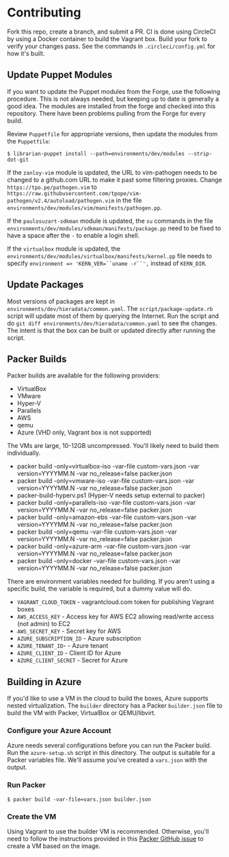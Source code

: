 # Contributing

Fork this repo, create a branch, and submit a PR. CI is done using CircleCI by using a Docker container to build the Vagrant box. Build your fork to verify your changes pass. See the commands in `.circleci/config.yml` for how it's built.

## Update Puppet Modules

If you want to update the Puppet modules from the Forge, use the following procedure. This is not always needed, but keeping up to date is generally a good idea. The modules are installed from the forge and checked into this repository. There have been problems pulling from the Forge for every build.

Review `Puppetfile` for appropriate versions, then update the modules from the `Puppetfile`:
```shell
$ librarian-puppet install --path=environments/dev/modules --strip-dot-git
```

If the `zanloy-vim` module is updated, the URL to vim-pathogen needs to be changed to a github.com URL to make it past some filtering proxies. Change `https://tpo.pe/pathogen.vim` to `https://raw.githubusercontent.com/tpope/vim-pathogen/v2.4/autoload/pathogen.vim` in the file `environments/dev/modules/vim/manifests/pathogen.pp`.

If the `paulosuzart-sdkman` module is updated, the `su` commands in the file `environments/dev/modules/sdkman/manifests/package.pp` need to be fixed to have a space after the ` - ` to enable a login shell.

If the `virtualbox` module is updated, the `environments/dev/modules/virtualbox/manifests/kernel.pp` file needs to specify `environment => 'KERN_VER=``uname -r``',` instead of `KERN_DIR`.

## Update Packages

Most versions of packages are kept in `environments/dev/hieradata/common.yaml`. The `script/package-update.rb` script will update most of them by querying the Internet. Run the script and do `git diff environments/dev/hieradata/common.yaml` to see the changes. The intent is that the box can be built or updated directly after running the script.

## Packer Builds

Packer builds are available for the following providers:

* VirtualBox
* VMware
* Hyper-V
* Parallels
* AWS
* qemu
* Azure (VHD only, Vagrant box is not supported)

The VMs are large, 10-12GB uncompressed. You'll likely need to build them individually.

* packer build -only=virtualbox-iso -var-file custom-vars.json -var version=YYYYMM.N -var no_release=false packer.json
* packer build -only=vmware-iso     -var-file custom-vars.json -var version=YYYYMM.N -var no_release=false packer.json
* packer-build-hyperv.ps1           (Hyper-V needs setup external to packer)
* packer build -only=parallels-iso  -var-file custom-vars.json -var version=YYYYMM.N -var no_release=false packer.json
* packer build -only=amazon-ebs     -var-file custom-vars.json -var version=YYYYMM.N -var no_release=false packer.json
* packer build -only=qemu           -var-file custom-vars.json -var version=YYYYMM.N -var no_release=false packer.json
* packer build -only=azure-arm      -var-file custom-vars.json -var version=YYYYMM.N -var no_release=false packer.json
* packer build -only=docker         -var-file custom-vars.json -var version=YYYYMM.N -var no_release=false packer.json

There are environment variables needed for building. If you aren't using a specific build, the variable is required, but a dummy value will do.

* `VAGRANT_CLOUD_TOKEN` - vagrantcloud.com token for publishing Vagrant boxes
* `AWS_ACCESS_KEY` - Access key for AWS EC2 allowing read/write access (not admin) to EC2
* `AWS_SECRET_KEY` - Secret key for AWS
* `AZURE_SUBSCRIPTION_ID` - Azure subscription
* `AZURE_TENANT_ID`- - Azure tenant
* `AZURE_CLIENT_ID` - Client ID for Azure
* `AZURE_CLIENT_SECRET` - Secret for Azure

## Building in Azure

If you'd like to use a VM in the cloud to build the boxes, Azure supports nested virtualization. The `builder` directory has a Packer `builder.json` file to build the VM with Packer, VirtualBox or QEMU/libvirt.

### Configure your Azure Account

Azure needs several configurations before you can run the Packer build. Run the `azure-setup.sh` script in this directory. The output is suitable for a Packer variables file. We'll assume you've created a `vars.json` with the output.

### Run Packer

```shell
$ packer build -var-file=vars.json builder.json
```

### Create the VM

Using Vagrant to use the builder VM is recommended. Otherwise, you'll need to follow the instructions provided in this [Packer GitHub issue](https://github.com/Azure/packer-azure/issues/201) to create a VM based on the image.
